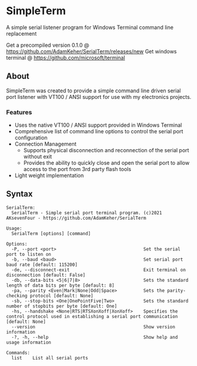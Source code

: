 # SimpleTerm
A simple serial listener program for Windows Terminal command line replacement

Get a precompiled version 0.1.0 @ https://github.com/AdamKeher/SerialTerm/releases/new
Get windows terminal @ https://github.com/microsoft/terminal

## About
SimpleTerm was created to provide a simple command line driven serial port listener with VT100 / ANSI support for use with my electronics projects.

### Features

* Uses the native VT100 / ANSI support provided in Windows Terminal
* Comprehensive list of command line options to control the serial port configuration
* Connection Management
  * Supports physical disconnection and reconnection of the serial port without exit 
  * Provides the ability to quickly close and open the serial port to allow access to the port from 3rd party flash tools
* Light weight implementation

## Syntax
```
SerialTerm:
  SerialTerm - Simple serial port terminal program. (c)2021 AKsevenFour - https://github.com/AdamKeher/SerialTerm

Usage:
  SerialTerm [options] [command]

Options:
  -P, --port <port>                                 Set the serial port to listen on
  -b, --baud <baud>                                 Set serial port baud rate [default: 115200]
  -de, --disconnect-exit                            Exit terminal on disconnection [default: False]
  -db, --data-bits <5|6|7|8>                        Sets the standard length of data bits per byte [default: 8]
  -pa, --parity <Even|Mark|None|Odd|Space>          Sets the parity-checking protocol [default: None]
  -sb, --stop-bits <One|OnePointFive|Two>           Sets the standard number of stopbits per byte [default: One]
  -hs, --handshake <None|RTS|RTSXonXoff|XonXoff>    Specifies the control protocol used in establishing a serial port communication [default: None]
  --version                                         Show version information
  -?, -h, --help                                    Show help and usage information

Commands:
  list    List all serial ports
 ```
